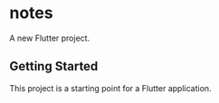 # notes

A new Flutter project.

## Getting Started

This project is a starting point for a Flutter application.


